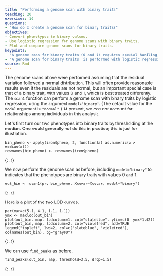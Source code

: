 ```yaml
---
title: "Performing a genome scan with binary traits"
teaching: 20
exercises: 10
questions:
- "How do I create a genome scan for binary traits?"
objectives:
- Convert phenotypes to binary values.
- Use logistic regression for genome scans with binary traits.
- Plot and compare genome scans for binary traits.
keypoints:
- "A genome scan for binary traits (0 and 1) requires special handling; scans for non-binary traits assume normal variation of the residuals."
- "A genome scan for binary traits  is performed with logistic regression."
source: Rmd
---
```




The genome scans above were performed assuming that the residual variation followed a normal distribution. This will often provide reasonable results even if the residuals are not normal, but an important special case is that of a binary trait, with values 0 and 1, which is best treated differently. The `scan1` function can perform a genome scan with binary traits by logistic regression, using the argument `model="binary"`. (The default value for the `model` argument is `"normal"`.) At present, we _can not_ account for relationships among individuals in this analysis.

Let's first turn our two phenotypes into binary traits by thresholding at the median. One would generally _not_ do this in practice; this is just for illustration.


~~~
bin_pheno <- apply(iron$pheno, 2, function(a) as.numeric(a > median(a)))
rownames(bin_pheno) <- rownames(iron$pheno)
~~~
{: .r}

We now perform the genome scan as before, including `model="binary"` to indicates that the phenotypes are binary traits with values 0 and 1.


~~~
out_bin <- scan1(pr, bin_pheno, Xcovar=Xcovar, model="binary")
~~~
{: .r}

Here is a plot of the two LOD curves.


~~~
par(mar=c(5.1, 4.1, 1.1, 1.1))
ymx <- maxlod(out_bin)
plot(out_bin, map, lodcolumn=1, col="slateblue", ylim=c(0, ymx*1.02))
plot(out_bin, map, lodcolumn=2, col="violetred", add=TRUE)
legend("topleft", lwd=2, col=c("slateblue", "violetred"), colnames(out_bin), bg="gray90")
~~~
{: .r}

We can use `find_peaks` as before.


~~~
find_peaks(out_bin, map, threshold=3.5, drop=1.5)
~~~
{: .r}
